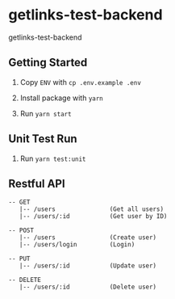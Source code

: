 # getlinks-test-backend
getlinks-test-backend

## Getting Started ##

1. Copy `ENV` with `cp .env.example .env`

2. Install package with `yarn`

3. Run `yarn start`

## Unit Test Run ##

1. Run `yarn test:unit`

## Restful API ##

```
-- GET
   |-- /users               (Get all users)
   |-- /users/:id           (Get user by ID)
   
-- POST
   |-- /users               (Create user)
   |-- /users/login         (Login)

-- PUT
   |-- /users/:id           (Update user)

-- DELETE
   |-- /users/:id           (Delete user)

```
